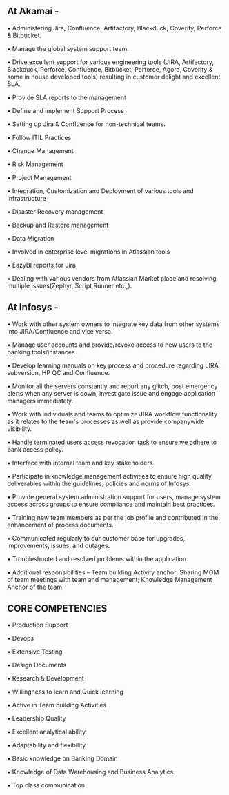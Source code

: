 


## At Akamai -

• Administering Jira, Confluence, Artifactory, Blackduck, Coverity, Perforce & Bitbucket.

• Manage the global system support team.

• Drive excellent support for various engineering tools (JIRA, Artifactory, Blackduck, Perforce, Confluence,
  Bitbucket, Perforce, Agora, Coverity & some in house developed tools) resulting in customer delight and excellent
  SLA.
  
• Provide SLA reports to the management

• Define and implement Support Process

• Setting up Jira & Confluence for non-technical teams.

• Follow ITIL Practices

• Change Management

• Risk Management

• Project Management

• Integration, Customization and Deployment of various tools and Infrastructure

• Disaster Recovery management

• Backup and Restore management

• Data Migration

• Involved in enterprise level migrations in Atlassian tools

• EazyBI reports for Jira

• Dealing with various vendors from Atlassian Market place and resolving multiple issues(Zephyr, Script Runner etc.,).


## At Infosys -

• Work with other system owners to integrate key data from other systems into JIRA/Confluence and vice versa.

• Manage user accounts and provide/revoke access to new users to the banking tools/instances.

• Develop learning manuals on key process and procedure regarding JIRA, subversion, HP QC and Confluence.

• Monitor all the servers constantly and report any glitch, post emergency alerts when any server is down,
investigate issue and engage application managers immediately.

• Work with individuals and teams to optimize JIRA workflow functionality as it relates to the team's processes as
well as provide companywide visibility.

• Handle terminated users access revocation task to ensure we adhere to bank access policy.

• Interface with internal team and key stakeholders.

• Participate in knowledge management activities to ensure high quality deliverables within the guidelines, policies
and norms of Infosys.

• Provide general system administration support for users, manage system access across groups to ensure
compliance and maintain best practices.

• Training new team members as per the job profile and contributed in the enhancement of process documents.

• Communicated regularly to our customer base for upgrades, improvements, issues, and outages.

• Troubleshooted and resolved problems within the application.

• Additional responsibilities – Team building Activity anchor; Sharing MOM of team meetings with team and
management; Knowledge Management Anchor of the team.
 
## CORE COMPETENCIES

• Production Support

• Devops

• Extensive Testing

• Design Documents

• Research & Development

• Willingness to learn and Quick learning

• Active in Team building Activities

• Leadership Quality

• Excellent analytical ability

• Adaptability and flexibility

• Basic knowledge on Banking Domain

• Knowledge of Data Warehousing and Business Analytics

• Top class communication

